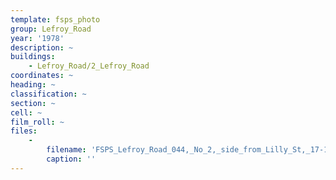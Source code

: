 ```yaml
---
template: fsps_photo
group: Lefroy_Road
year: '1978'
description: ~
buildings:
    - Lefroy_Road/2_Lefroy_Road
coordinates: ~
heading: ~
classification: ~
section: ~
cell: ~
film_roll: ~
files:
    -
        filename: 'FSPS_Lefroy_Road_044,_No_2,_side_from_Lilly_St,_17-10-M,_1978.png'
        caption: ''
---
```

